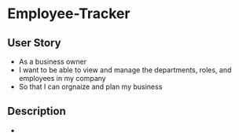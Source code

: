 # Employee-Tracker
## User Story
- As a business owner
- I want to be able to view and manage the departments, roles, and employees in my company
- So that I can orgnaize and plan my business

## Description
- 